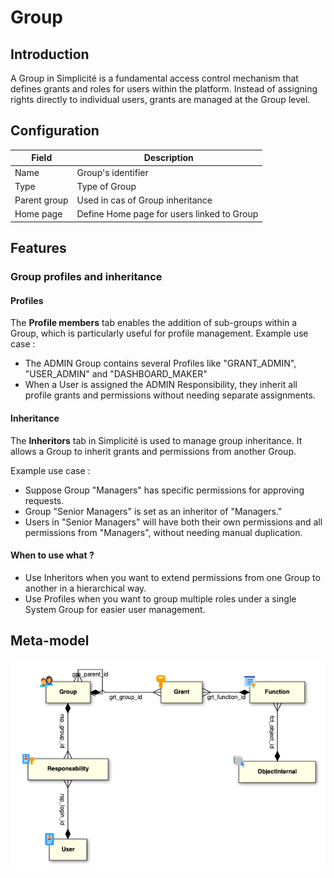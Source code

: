 # Group

## Introduction 

A Group in Simplicité is a fundamental access control mechanism that defines grants and roles for users within the platform. Instead of assigning rights directly to individual users, grants are managed at the Group level.

## Configuration

| Field | Description |
| ----- | ----------- |
| Name | Group's identifier |
| Type | Type of Group <!--Needs detailed documentation-->|
| Parent group | Used in cas of Group inheritance |
| Home page | Define Home page for users linked to Group |

## Features 

### Group profiles and inheritance

#### Profiles

The **Profile members** tab enables the addition of sub-groups within a Group, which is particularly useful for profile management. 
Example use case :
- The ADMIN Group contains several Profiles like "GRANT_ADMIN", "USER_ADMIN" and "DASHBOARD_MAKER"
- When a User is assigned the ADMIN Responsibility, they inherit all profile grants and permissions without needing separate assignments.

#### Inheritance

The **Inheritors** tab in Simplicité is used to manage group inheritance. It allows a Group to inherit grants and permissions from another Group. 

Example use case :
- Suppose Group "Managers" has specific permissions for approving requests.
- Group "Senior Managers" is set as an inheritor of "Managers."
- Users in "Senior Managers" will have both their own permissions and all permissions from "Managers", without needing manual duplication. 

#### When to use what ?

- Use Inheritors when you want to extend permissions from one Group to another in a hierarchical way.
- Use Profiles when you want to group multiple roles under a single System Group for easier user management.

## Meta-model

![](img/groups/meta-model.png)